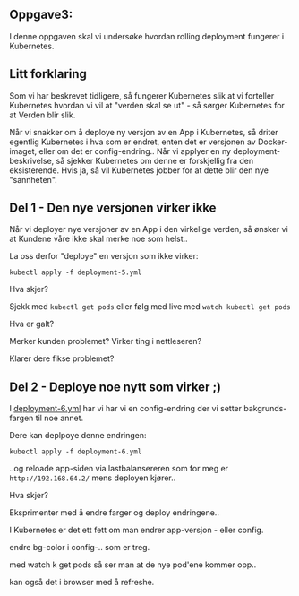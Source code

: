 ## Oppgave3:

I denne oppgaven skal vi undersøke hvordan rolling deployment fungerer i Kubernetes.

Litt forklaring
---

Som vi har beskrevet tidligere, så fungerer Kubernetes slik at vi forteller Kubernetes hvordan
vi vil at "verden skal se ut" - så sørger Kubernetes for at Verden blir slik.

Når vi snakker om å deploye ny versjon av en App i Kubernetes, så driter
egentlig Kubernetes i hva som er endret, enten det er versjonen av Docker-imaget, eller om det er config-endring..
Når vi applyer en ny deployment-beskrivelse, så sjekker Kubernetes om denne er forskjellig fra den eksisterende.
Hvis ja, så vil Kubernetes jobber for at dette blir den nye "sannheten".

Del 1 - Den nye versjonen virker ikke
----

Når vi deployer nye versjoner av en App i den virkelige verden,
så ønsker vi at Kundene våre ikke skal merke noe som helst..

La oss derfor "deploye" en versjon som ikke virker:

    kubectl apply -f deployment-5.yml

Hva skjer?

Sjekk med ``kubectl get pods`` eller følg med live med ``watch kubectl get pods``

Hva er galt?

Merker kunden problemet? Virker ting i nettleseren?

Klarer dere fikse problemet?

Del 2 - Deploye noe nytt som virker ;)
----

I [deployment-6.yml](deployment-6.yml) har vi har vi en config-endring der vi setter bakgrunds-fargen til noe annet.

Dere kan deplpoye denne endringen:

    kubectl apply -f deployment-6.yml

..og reloade app-siden via lastbalansereren som for meg er ``http://192.168.64.2/`` mens deployen kjører..

Hva skjer?

Eksprimenter med å endre farger og deploy endringene..




I Kubernetes er det ett fett om man endrer app-versjon - eller config.


endre bg-color i config-.. som er treg.

med watch k get pods så ser man at de nye pod'ene kommer opp..


kan også det i browser med å refreshe.



